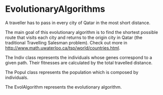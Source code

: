 # EvolutionaryAlgorithms
A traveller has to pass in every city of Qatar in the most short distance. 

The main goal of this evolutionary algorithm is to find the shortest possible route that visits each city and returns to the origin city in Qatar (the traditional Travelling Salesman problem).
Check out more in http://www.math.uwaterloo.ca/tsp/world/countries.html.

The Indiv class represents the individuals whose genes correspond to a given path. Their fitnesses are calculated by the total travelled distance.

The Popul class represents the population which is composed by individuals.

The EvolAlgorithm represents the evolutionary algorithm.


